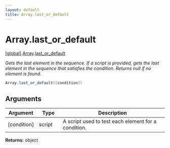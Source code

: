 ```yaml
---
layout: default
title: Array.last_or_default
---
```


# Array.last_or_default

[\[global\]]({{site.baseurl}}/docs/).[Array]({{site.baseurl}}/docs/Array/).[last_or_default]({{site.baseurl}}/docs/Array/last_or_default/)

_Gets the last element in the sequence. If a script is provided, gets the last element in the sequence that satisfies the condition. Returns null if no element is found._

```cs
Array.last_or_default([condition])
```

## Arguments

<table>
  <col width="15%">
  <col width="15%">
  <thead>
    <tr>
      <th>Argument</th>
      <th>Type</th>
      <th>Description</th>
    </tr>
  </thead>
  <tbody>
    <tr>
      <td>[condition]</td>
      <td>script</td>
      <td>A script used to test each element for a condition.</td>
    </tr>
  </tbody>
</table>

**Returns:** object
